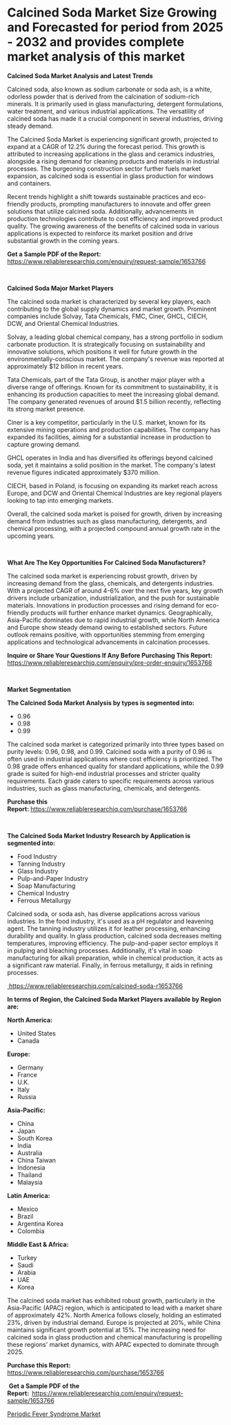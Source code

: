 <p><h1>Calcined Soda Market Size Growing and Forecasted for period from 2025 - 2032 and provides complete market analysis of this market</h1></p><p><strong>Calcined Soda Market Analysis and Latest Trends</strong></p>
<p><p>Calcined soda, also known as sodium carbonate or soda ash, is a white, odorless powder that is derived from the calcination of sodium-rich minerals. It is primarily used in glass manufacturing, detergent formulations, water treatment, and various industrial applications. The versatility of calcined soda has made it a crucial component in several industries, driving steady demand.</p><p>The Calcined Soda Market is experiencing significant growth, projected to expand at a CAGR of 12.2% during the forecast period. This growth is attributed to increasing applications in the glass and ceramics industries, alongside a rising demand for cleaning products and materials in industrial processes. The burgeoning construction sector further fuels market expansion, as calcined soda is essential in glass production for windows and containers.</p><p>Recent trends highlight a shift towards sustainable practices and eco-friendly products, prompting manufacturers to innovate and offer green solutions that utilize calcined soda. Additionally, advancements in production technologies contribute to cost efficiency and improved product quality. The growing awareness of the benefits of calcined soda in various applications is expected to reinforce its market position and drive substantial growth in the coming years.</p></p>
<p><strong>Get a Sample PDF of the Report:&nbsp;</strong> <a href="https://www.reliableresearchiq.com/enquiry/request-sample/1653766?utm_campaign=3206&utm_medium=2&utm_source=Github&utm_content=ia&utm_term=07032025&utm_id=calcined-soda">https://www.reliableresearchiq.com/enquiry/request-sample/1653766</a></p>
<p>&nbsp;</p>
<p><strong>Calcined Soda Major Market Players</strong></p>
<p><p>The calcined soda market is characterized by several key players, each contributing to the global supply dynamics and market growth. Prominent companies include Solvay, Tata Chemicals, FMC, Ciner, GHCL, CIECH, DCW, and Oriental Chemical Industries. </p><p>Solvay, a leading global chemical company, has a strong portfolio in sodium carbonate production. It is strategically focusing on sustainability and innovative solutions, which positions it well for future growth in the environmentally-conscious market. The company's revenue was reported at approximately $12 billion in recent years.</p><p>Tata Chemicals, part of the Tata Group, is another major player with a diverse range of offerings. Known for its commitment to sustainability, it is enhancing its production capacities to meet the increasing global demand. The company generated revenues of around $1.5 billion recently, reflecting its strong market presence.</p><p>Ciner is a key competitor, particularly in the U.S. market, known for its extensive mining operations and production capabilities. The company has expanded its facilities, aiming for a substantial increase in production to capture growing demand. </p><p>GHCL operates in India and has diversified its offerings beyond calcined soda, yet it maintains a solid position in the market. The company's latest revenue figures indicated approximately $370 million.</p><p>CIECH, based in Poland, is focusing on expanding its market reach across Europe, and DCW and Oriental Chemical Industries are key regional players looking to tap into emerging markets.</p><p>Overall, the calcined soda market is poised for growth, driven by increasing demand from industries such as glass manufacturing, detergents, and chemical processing, with a projected compound annual growth rate in the upcoming years.</p></p>
<p>&nbsp;</p>
<p><strong>What Are The Key Opportunities For Calcined Soda Manufacturers?</strong></p>
<p><p>The calcined soda market is experiencing robust growth, driven by increasing demand from the glass, chemicals, and detergents industries. With a projected CAGR of around 4-6% over the next five years, key growth drivers include urbanization, industrialization, and the push for sustainable materials. Innovations in production processes and rising demand for eco-friendly products will further enhance market dynamics. Geographically, Asia-Pacific dominates due to rapid industrial growth, while North America and Europe show steady demand owing to established sectors. Future outlook remains positive, with opportunities stemming from emerging applications and technological advancements in calcination processes.</p></p>
<p><strong>Inquire or Share Your Questions If Any Before Purchasing This Report:</strong> <a href="https://www.reliableresearchiq.com/enquiry/pre-order-enquiry/1653766?utm_campaign=3206&utm_medium=2&utm_source=Github&utm_content=ia&utm_term=07032025&utm_id=calcined-soda">https://www.reliableresearchiq.com/enquiry/pre-order-enquiry/1653766</a></p>
<p>&nbsp;</p>
<p><strong>Market Segmentation</strong></p>
<p><strong>The Calcined Soda Market Analysis by types is segmented into:</strong></p>
<p><ul><li>0.96</li><li>0.98</li><li>0.99</li></ul></p>
<p><p>The calcined soda market is categorized primarily into three types based on purity levels: 0.96, 0.98, and 0.99. Calcined soda with a purity of 0.96 is often used in industrial applications where cost efficiency is prioritized. The 0.98 grade offers enhanced quality for standard applications, while the 0.99 grade is suited for high-end industrial processes and stricter quality requirements. Each grade caters to specific requirements across various industries, such as glass manufacturing, chemicals, and detergents.</p></p>
<p><strong>Purchase this Report:&nbsp;</strong><a href="https://www.reliableresearchiq.com/purchase/1653766?utm_campaign=3206&utm_medium=2&utm_source=Github&utm_content=ia&utm_term=07032025&utm_id=calcined-soda">https://www.reliableresearchiq.com/purchase/1653766</a></p>
<p>&nbsp;</p>
<p><strong>The Calcined Soda Market Industry Research by Application is segmented into:</strong></p>
<p><ul><li>Food Industry</li><li>Tanning Industry</li><li>Glass Industry</li><li>Pulp-and-Paper Industry</li><li>Soap Manufacturing</li><li>Chemical Industry</li><li>Ferrous Metallurgy</li></ul></p>
<p><p>Calcined soda, or soda ash, has diverse applications across various industries. In the food industry, it's used as a pH regulator and leavening agent. The tanning industry utilizes it for leather processing, enhancing durability and quality. In glass production, calcined soda decreases melting temperatures, improving efficiency. The pulp-and-paper sector employs it in pulping and bleaching processes. Additionally, it's vital in soap manufacturing for alkali preparation, while in chemical production, it acts as a significant raw material. Finally, in ferrous metallurgy, it aids in refining processes.</p></p>
<p><a href="https://www.reliableresearchiq.com/calcined-soda-r1653766?utm_campaign=3206&utm_medium=2&utm_source=Github&utm_content=ia&utm_term=07032025&utm_id=calcined-soda">&nbsp;https://www.reliableresearchiq.com/calcined-soda-r1653766</a></p>
<p><strong>In terms of Region, the Calcined Soda Market Players available by Region are:</strong></p>
<p>
    <p> <strong> North America: </strong>
        <ul>
            <li>United States</li>
            <li>Canada</li>
        </ul>
        </p> 
    <p> <strong> Europe: </strong>
        <ul>
            <li>Germany</li>
            <li>France</li>
            <li>U.K.</li>
            <li>Italy</li>
            <li>Russia</li>
        </ul>
        </p> 
    <p> <strong> Asia-Pacific: </strong>
        <ul>
            <li>China</li>
            <li>Japan</li>
            <li>South Korea</li>
            <li>India</li>
            <li>Australia</li>
            <li>China Taiwan</li>
            <li>Indonesia</li>
            <li>Thailand</li>
            <li>Malaysia</li>
        </ul>
        </p> 
    <p> <strong> Latin America: </strong>
        <ul>
            <li>Mexico</li>
            <li>Brazil</li>
            <li>Argentina Korea</li>
            <li>Colombia</li>
        </ul>
        </p> 
    <p> <strong> Middle East & Africa: </strong>
        <ul>
            <li>Turkey</li>
            <li>Saudi</li>
            <li>Arabia</li>
            <li>UAE</li>
            <li>Korea</li>
        </ul>
    </p>
    </p>
<p><p>The calcined soda market has exhibited robust growth, particularly in the Asia-Pacific (APAC) region, which is anticipated to lead with a market share of approximately 42%. North America follows closely, holding an estimated 23%, driven by industrial demand. Europe is projected at 20%, while China maintains significant growth potential at 15%. The increasing need for calcined soda in glass production and chemical manufacturing is propelling these regions' market dynamics, with APAC expected to dominate through 2025.</p></p>
<p><strong>Purchase this Report: </strong><a href="https://www.reliableresearchiq.com/purchase/1653766?utm_campaign=3206&utm_medium=2&utm_source=Github&utm_content=ia&utm_term=07032025&utm_id=calcined-soda">https://www.reliableresearchiq.com/purchase/1653766</a></p>
<p>&nbsp;<strong>Get a Sample PDF of the Report:&nbsp;&nbsp;</strong><a href="https://www.reliableresearchiq.com/enquiry/request-sample/1653766?utm_campaign=3206&utm_medium=2&utm_source=Github&utm_content=ia&utm_term=07032025&utm_id=calcined-soda">https://www.reliableresearchiq.com/enquiry/request-sample/1653766</a></p>
<p><strong></strong></p>
<p><p><a href="https://github.com/wynonachirei9/Market-Research-Report-List-1/blob/main/periodic-fever-syndrome-market.md?utm_campaign=3206&utm_medium=2&utm_source=Github&utm_content=ia&utm_term=07032025&utm_id=calcined-soda">Periodic Fever Syndrome Market</a></p></p>